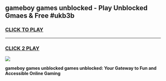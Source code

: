 
## gameboy games unblocked - Play Unblocked Gmaes & Free #ukb3b
<h3>
<a href="https://news.freeplayer.one?title=gameboy_games_unblocked&ref=24F">CLICK TO PLAY</a></h3>
<hr>

<h3>
<a href="https://news.freeplayer.one?title=gameboy_games_unblocked&ref=24F">CLICK 2 PLAY</a>
  
</h3>

<a href="https://news.freeplayer.one?title=gameboy_games_unblocked&ref=24F/"><img src="https://clearcache.store/games.png"></a>


**gameboy games unblocked games unblocked: Your Gateway to Fun and Accessible Online Gaming**
